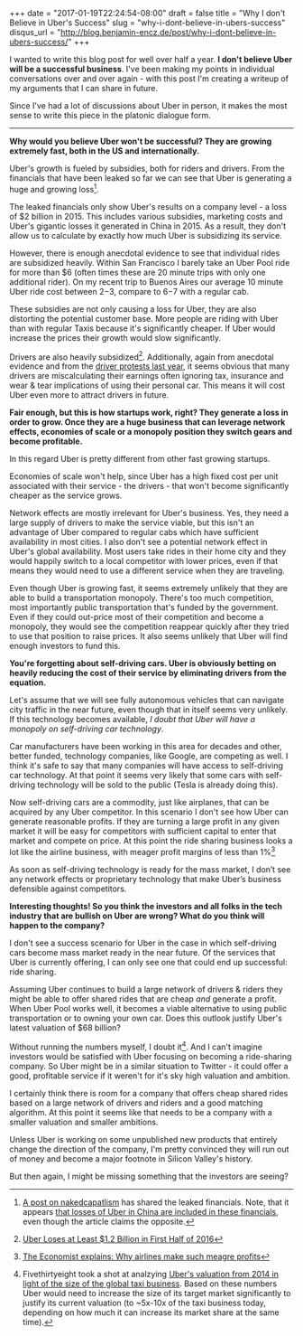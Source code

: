 +++
date = "2017-01-19T22:24:54-08:00"
draft = false
title = "Why I don't Believe in Uber's Success"
slug = "why-i-dont-believe-in-ubers-success"
disqus_url = "http://blog.benjamin-encz.de/post/why-i-dont-believe-in-ubers-success/"
+++

I wanted to write this blog post for well over half a year. **I don't believe Uber will be a successful business**. I've been making my points in individual conversations over and over again - with this post I'm creating a writeup of my arguments that I can share in future.

Since I've had a lot of discussions about Uber in person, it makes the most sense to write this piece in the platonic dialogue form.

<!--more-->

---

**Why would you believe Uber won't be successful? They are growing extremely fast, both in the US and internationally.**

Uber's growth is fueled by subsidies, both for riders and drivers. From the financials that have been leaked so far we can see that Uber is generating a huge and growing loss[^1].

The leaked financials only show Uber's results on a company level - a loss of $2 billion in 2015. This includes various subsidies, marketing costs and Uber's gigantic losses it generated in China in 2015.  As a result, they don't allow us to calculate by exactly how much Uber is subsidizing its service.

However, there is enough anecdotal evidence to see that individual rides are subsidized heavily. Within San Francisco I barely take an Uber Pool ride for more than $6 (often times these are 20 minute trips with only one additional rider). On my recent trip to Buenos Aires our average 10 minute Uber ride cost between $2-$3, compare to $6-$7 with a regular cab.

These subsidies are not only causing a loss for Uber, they are also distorting the potential customer base. More people are riding with Uber than with regular Taxis because it's significantly cheaper. If Uber would increase the prices their growth would slow significantly.

Drivers are also heavily subsidized[^2]. Additionally, again from anecdotal evidence and from the [driver protests last year](https://www.cnet.com/news/uber-drivers-demand-better-pay-in-nation-wide-protest/), it seems obvious that many drivers are miscalculating their earnings often ignoring tax, insurance and wear & tear implications of using their personal car. This means it will cost Uber even more to attract drivers in future.

**Fair enough, but this is how startups work, right? They generate a loss in order to grow. Once they are a huge business that can leverage network effects, economies of scale or a monopoly position they switch gears and become profitable.**

In this regard Uber is pretty different from other fast growing startups. 

Economies of scale won't help, since Uber has a high fixed cost per unit associated with their service - the drivers - that won't become significantly cheaper as the service grows.

Network effects are mostly irrelevant for Uber's business. Yes, they need a large supply of drivers to make the service viable, but this isn't an advantage of Uber compared to regular cabs which have sufficient availability in most cities. I also don't see a potential network effect in Uber's global availability. Most users take rides in their home city and they would happily switch to a local competitor with lower prices, even if that means they would need to use a different service when they are traveling.

Even though Uber is growing fast, it seems extremely unlikely that they are able to build a transportation monopoly. There's too much competition, most importantly public transportation that's funded by the government. Even if they could out-price most of their competition and become a monopoly, they would see the competition reappear quickly after they tried to use that position to raise prices. It also seems unlikely that Uber will find enough investors to fund this.

**You're forgetting about self-driving cars. Uber is obviously betting on heavily reducing the cost of their service by eliminating drivers from the equation.**

Let's assume that we will see fully autonomous vehicles that can navigate city traffic in the near future, even though that in itself seems very unlikely. If this technology becomes available, *I doubt that Uber will have a monopoly on self-driving car technology*.

Car manufacturers have been working in this area for decades and other, better funded, technology companies, like Google, are competing as well. I think it's safe to say that many companies will have access to self-driving car technology. At that point it seems very likely that some cars with self-driving technology will be sold to the public (Tesla is already doing this).

Now self-driving cars are a commodity, just like airplanes, that can be acquired by any Uber competitor. In this scenario I don't see how Uber can generate reasonable profits. If they are turning a large profit in any given market it will be easy for competitors with sufficient capital to enter that market and compete on price. At this point the ride sharing business looks a lot like the airline business, with meager profit margins of less than 1%[^3]

As soon as self-driving technology is ready for the mass market, I don’t see any network effects or proprietary technology that make Uber’s business defensible against competitors.

**Interesting thoughts! So you think the investors and all folks in the tech industry that are bullish on Uber are wrong? What do you think will happen to the company?**

I don't see a success scenario for Uber in the case in which self-driving cars become mass market ready in the near future. Of the services that Uber is currently offering, I can only see one that could end up successful: ride sharing.

Assuming Uber continues to build a large network of drivers & riders they might be able to offer shared rides that are cheap *and* generate a profit. When Uber Pool works well, it becomes a viable alternative to using public transportation or to owning your own car. Does this outlook justify Uber's latest valuation of $68 billion?

Without running the numbers myself, I doubt it[^4]. And I can't imagine investors would be satisfied with Uber focusing on becoming a ride-sharing company. So Uber might be in a similar situation to Twitter - it could offer a good, profitable service if it weren't for it's sky high valuation and ambition.

I certainly think there is room for a company that offers cheap shared rides based on a large network of drivers and riders and a good matching algorithm. At this point it seems like that needs to be a company with a smaller valuation and smaller ambitions.

Unless Uber is working on some unpublished new products that entirely change the direction of the company, I'm pretty convinced they will run out of money and become a major footnote in Silicon Valley's history. 

But then again, I might be missing something that the investors are seeing?

[^1]: [A post on nakedcapatlism](http://www.nakedcapitalism.com/2016/11/can-uber-ever-deliver-part-one-understanding-ubers-bleak-operating-economics.html#_edn3) has shared the leaked financials. Note, that it appears [that losses of Uber in China are included in these financials](https://twitter.com/EricNewcomer/status/804470392123363328), even though the article claims the opposite.
[^2]: [Uber Loses at Least $1.2 Billion in First Half of 2016](https://www.bloomberg.com/news/articles/2016-08-25/uber-loses-at-least-1-2-billion-in-first-half-of-2016)
[^3]: [The Economist explains: Why airlines make such meagre profits](http://www.economist.com/blogs/economist-explains/2014/02/economist-explains-5)
[^4]: Fivethirtyeight took a shot at analzying [Uber's valuation from 2014 in light of the size of the global taxi business](https://fivethirtyeight.com/features/uber-isnt-worth-17-billion/). Based on these numbers Uber would need to increase the size of its target market significantly to justify its current valuation (to ~5x-10x of the taxi business today, depending on how much it can increase its market share at the same time).